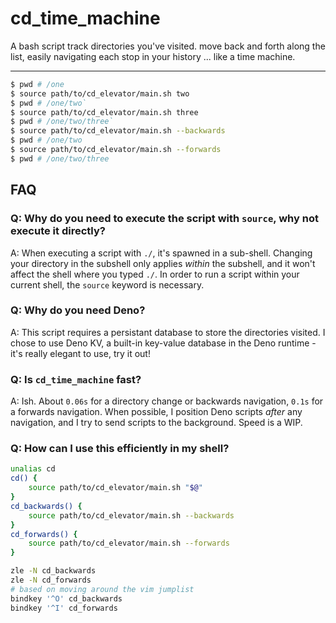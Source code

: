 # cd_time_machine

A bash script track directories you've visited. move back and forth along the list, easily navigating each stop in your
history ... like a time machine.

---

```bash
$ pwd # /one
$ source path/to/cd_elevator/main.sh two
$ pwd # /one/two`
$ source path/to/cd_elevator/main.sh three
$ pwd # /one/two/three`
$ source path/to/cd_elevator/main.sh --backwards
$ pwd # /one/two
$ source path/to/cd_elevator/main.sh --forwards
$ pwd # /one/two/three
```

## FAQ

### Q: Why do you need to execute the script with `source`, why not execute it directly?

A: When executing a script with `./`, it's spawned in a sub-shell. Changing your directory in the subshell only applies
_within_ the subshell, and it won't affect the shell where you typed `./`. In order to run a script within your current
shell, the `source` keyword is necessary.

### Q: Why do you need Deno?

A: This script requires a persistant database to store the directories visited. I chose to use Deno KV, a built-in
key-value database in the Deno runtime - it's really elegant to use, try it out!

### Q: Is `cd_time_machine` fast?

A: Ish. About `0.06s` for a directory change or backwards navigation, `0.1s` for a forwards navigation. When possible, I
position Deno scripts _after_ any navigation, and I try to send scripts to the background. Speed is a WIP.

### Q: How can I use this efficiently in my shell?

```bash
unalias cd
cd() {
    source path/to/cd_elevator/main.sh "$@"
}
cd_backwards() {
    source path/to/cd_elevator/main.sh --backwards
}
cd_forwards() {
    source path/to/cd_elevator/main.sh --forwards
}

zle -N cd_backwards
zle -N cd_forwards
# based on moving around the vim jumplist
bindkey '^O' cd_backwards
bindkey '^I' cd_forwards
```
